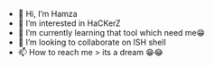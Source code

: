 - 👋 Hi, I’m Hamza
- 👀 I’m interested in HaCKerZ
- 🌱 I’m currently learning that tool which need me😁
- 💞️ I’m looking to collaborate on ISH shell
- 📫 How to reach me > its a dream 😁😂

<!---
ali5225/ali5225 is a ✨ special ✨ repository because its `README.md` (this file) appears on your GitHub profile.
You can click the Preview link to take a look at your changes.
--->
